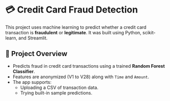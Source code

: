 # 💳 Credit Card Fraud Detection

This project uses machine learning to predict whether a credit card transaction is **fraudulent** or **legitimate**. It was built using Python, scikit-learn, and Streamlit.

## 📌 Project Overview

- Predicts fraud in credit card transactions using a trained **Random Forest Classifier**.
- Features are anonymized (V1 to V28) along with `Time` and `Amount`.
- The app supports:
  - Uploading a CSV of transaction data.
  - Trying built-in sample predictions.

